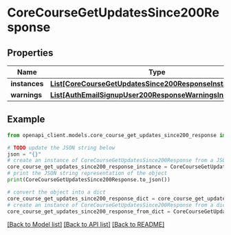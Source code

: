 # CoreCourseGetUpdatesSince200Response


## Properties

Name | Type | Description | Notes
------------ | ------------- | ------------- | -------------
**instances** | [**List[CoreCourseGetUpdatesSince200ResponseInstancesInner]**](CoreCourseGetUpdatesSince200ResponseInstancesInner.md) |  | 
**warnings** | [**List[AuthEmailSignupUser200ResponseWarningsInner]**](AuthEmailSignupUser200ResponseWarningsInner.md) |  | [optional] 

## Example

```python
from openapi_client.models.core_course_get_updates_since200_response import CoreCourseGetUpdatesSince200Response

# TODO update the JSON string below
json = "{}"
# create an instance of CoreCourseGetUpdatesSince200Response from a JSON string
core_course_get_updates_since200_response_instance = CoreCourseGetUpdatesSince200Response.from_json(json)
# print the JSON string representation of the object
print(CoreCourseGetUpdatesSince200Response.to_json())

# convert the object into a dict
core_course_get_updates_since200_response_dict = core_course_get_updates_since200_response_instance.to_dict()
# create an instance of CoreCourseGetUpdatesSince200Response from a dict
core_course_get_updates_since200_response_from_dict = CoreCourseGetUpdatesSince200Response.from_dict(core_course_get_updates_since200_response_dict)
```
[[Back to Model list]](../README.md#documentation-for-models) [[Back to API list]](../README.md#documentation-for-api-endpoints) [[Back to README]](../README.md)


